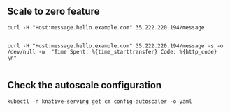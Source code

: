 ## Scale to zero feature

```shell script
curl -H "Host:message.hello.example.com" 35.222.220.194/message


curl -H "Host:message.hello.example.com" 35.222.220.194/message -s -o /dev/null -w  "Time Spent: %{time_starttransfer} Code: %{http_code}  \n"


```

## Check the autoscale configuration

```shell script
kubectl -n knative-serving get cm config-autoscaler -o yaml
```

